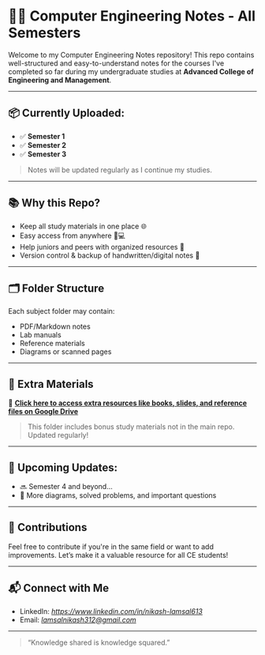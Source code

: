 # 👨‍💻 Computer Engineering Notes - All Semesters

Welcome to my Computer Engineering Notes repository! This repo contains well-structured and easy-to-understand notes for the courses I've completed so far during my undergraduate studies at **Advanced College of Engineering and Management**.

---

## 📦 Currently Uploaded:
- ✅ **Semester 1**
- ✅ **Semester 2**
- ✅ **Semester 3**

> Notes will be updated regularly as I continue my studies.

---

## 📚 Why this Repo?

- Keep all study materials in one place 🌐
- Easy access from anywhere 📱💻
- Help juniors and peers with organized resources 🤝
- Version control & backup of handwritten/digital notes 📝

---

## 🗂 Folder Structure


Each subject folder may contain:
- PDF/Markdown notes
- Lab manuals
- Reference materials
- Diagrams or scanned pages

---

## 📂 Extra Materials

📎 **[Click here to access extra resources like books, slides, and reference files on Google Drive](https://drive.google.com/drive/folders/1AGfneKEaUYrCjXPFHb6YBxQvOzGqzcQ-)**

> This folder includes bonus study materials not in the main repo. Updated regularly!

---
## 📅 Upcoming Updates:

- 🔜 Semester 4 and beyond...
- 🔁 More diagrams, solved problems, and important questions

---

## 🤝 Contributions

Feel free to contribute if you're in the same field or want to add improvements. Let’s make it a valuable resource for all CE students!

---

## 📬 Connect with Me

- LinkedIn: *https://www.linkedin.com/in/nikash-lamsal613*
- Email: *lamsalnikash312@gmail.com*

---

> “Knowledge shared is knowledge squared.” 
